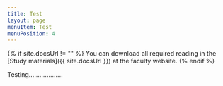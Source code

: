 ```yaml
---
title: Test
layout: page
menuItem: Test
menuPosition: 4
---
```

{% if site.docsUrl != "" %}
You can download all required reading in the [Study materials]({{ site.docsUrl }}) at the faculty website.
{% endif %}

Testing...................

